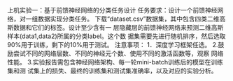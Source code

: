 上机实验一：基于前馈神经网络的分类任务设计
任务要求：设计一个前馈神经网络，对一组数据实现分类任务。
下载“dataset.csv”数据集，其中包含四类二维高斯数据和它们的标签。设计至少含有一
层隐藏层的前馈神经网络来预测二维高斯样本(data1,data2)所属的分类label。这个数
据集需要先进行随机排序，然后选取90%用于训练，剩下的10%用于测试。
注意事项：
1．深度学习框架任选。
2.鼓励尝试不同的网络层数、不同的神经元个数、使用不同的激活函数等，观察
网络性能。
3.实验报告需包含神经网络架构、每一轮mini-batch训练后的模型在训练集和测
试集上的损失、最终的训练集和测试集准确率，以及对应的实验分析。
